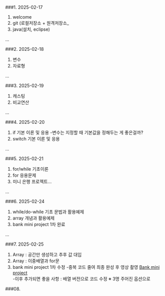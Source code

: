 ###1. 2025-02-17
1. welcome
2. git (로컬저장소 + 원격저장소_
3. java(설치, eclipse)

...

###2. 2025-02-18
1. 변수
2. 자료형

...

###3. 2025-02-19
1. 캐스팅
2. 비교연산

...

###4. 2025-02-20
1. if 기본 이론 및 응용
   -변수는 지정할 때 기본값을 정해두는 게 좋은걸까?
3. switch 기본 이론 및 응용

...

###5. 2025-02-21
1. for/while 기초이론
2. for 응용문제
3. 미니 은행 프로젝트...

...

###6. 2025-02-24
1. while/do-while 기초 문법과 활용예제
2. array 개념과 활용예제
3. bank mini project 1차 완료

...

###7. 2025-02-25
1. Array : 공간만 생성하고 추후 값 대입
2. Array : 이중배열과 for문
3. bank mini project 1차 수정 
   -중복 코드 줄여 최종 완성 후 영상 촬영 [Bank mini project](https://youtube.com/shorts/5ay0_rs6eJc?feature=share)   
   -이후 추가되면 좋을 사항 : 배열 버전으로 코드 수정 ※ 3명 주어진 옵션으로

###08. 
